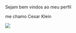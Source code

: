 Sejam bem vindos ao meu perfil

me chamo Cesar Klein

![](https://media1.tenor.com/m/5TkEsKdp_qQAAAAC/hasbulla-hasbulla-magomedov.gif)
